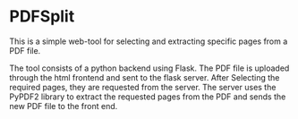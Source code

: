 # PDFSplit
This is a simple web-tool for selecting and extracting specific pages from a PDF file.

The tool consists of a python backend using Flask.
The PDF file is uploaded through the html frontend and sent to the flask server.
After Selecting the required pages, they are requested from the server.
The server uses the PyPDF2 library to extract the requested pages from the PDF and sends the new PDF file to the front end.

